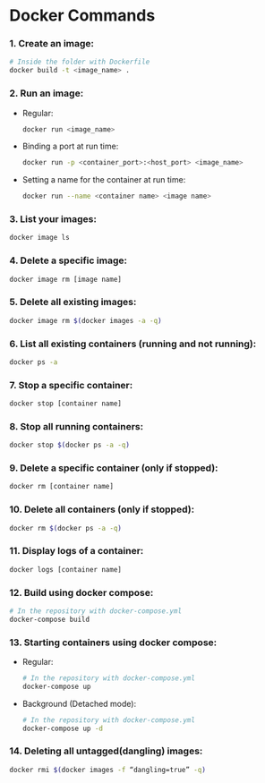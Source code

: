 # Docker Commands

### 1. Create an image:

```bash
# Inside the folder with Dockerfile
docker build -t <image_name> .
```

### 2. Run an image:

- Regular:

  ```bash
  docker run <image_name>
  ```

- Binding a port at run time:

  ```bash
  docker run -p <container_port>:<host_port> <image_name>
  ```

- Setting a name for the container at run time:

  ```bash
  docker run --name <container name> <image name>
  ```

### 3. List your images:

```bash
docker image ls
```

### 4. Delete a specific image:

```bash
docker image rm [image name]
```

### 5. Delete all existing images:

```bash
docker image rm $(docker images -a -q)
```

### 6. List all existing containers (running and not running):

```bash
docker ps -a
```

### 7. Stop a specific container:

```bash
docker stop [container name]
```

### 8. Stop all running containers:

```bash
docker stop $(docker ps -a -q)
```

### 9. Delete a specific container (only if stopped):

```bash
docker rm [container name]
```

### 10. Delete all containers (only if stopped):

```bash
docker rm $(docker ps -a -q)
```

### 11. Display logs of a container:

```bash
docker logs [container name]
```

### 12. Build using docker compose:

```bash
# In the repository with docker-compose.yml
docker-compose build
```

### 13. Starting containers using docker compose:

- Regular:

  ```bash
  # In the repository with docker-compose.yml
  docker-compose up
  ```

- Background (Detached mode):

  ```bash
  # In the repository with docker-compose.yml
  docker-compose up -d
  ```

### 14. Deleting all untagged(dangling) images:

```bash
docker rmi $(docker images -f “dangling=true” -q)
```
